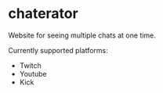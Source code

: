 # chaterator
Website for seeing multiple chats at one time.

Currently supported platforms:
* Twitch
* Youtube
* Kick


